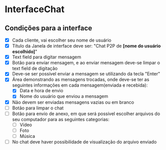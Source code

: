 # InterfaceChat

## Condições para a interface
- [x] Cada cliente, vai escolher seu nome de usuário
- [x] Título da Janela de interface deve ser: "Chat P2P de **[nome do usuário escolhido]**"
- [x] Text field para digitar mensagem 
- [x] Botão para enviar mensagem, e ao enviar mensagem deve-se limpar o text field de digitação
- [x] Deve-se ser possível enviar a mensagem se utilizando da tecla "Enter"
- [x] Área demonstrando as mensagens trocadas, onde deve-se ter as seguintes informações em cada mensagem(enviada e recebida):
  - [x] Data e hora de envio
  - [x] Nome do usuário que enviou a mensagem
- [x] Não devem ser enviadas mensagens vazias ou em branco
- [ ] Botão para limpar o chat
- [ ] Botão para envio de anexo, em que será possível escolher arquivos do seu computador para as seguintes categorias:
  - [ ] Vídeo
  - [ ] Foto
  - [ ] Música
- [ ] No chat deve haver possibilidade de visualização do arquivo enviado
